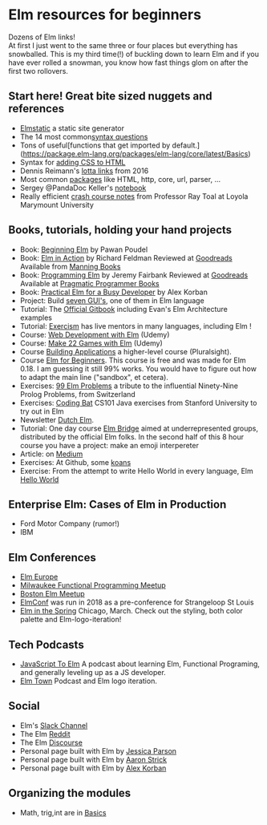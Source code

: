 # Elm resources for beginners
Dozens of Elm links!  <br>
At first I just went to the same three or four places but everything has snowballed.   This is my third time(!) of buckling down to learn Elm and if you have ever rolled a snowman, you know how fast things glom on after the first two rollovers.

## Start here! Great bite sized nuggets and references
* [Elmstatic](https://korban.net/elm/elmstatic/) a static site generator
* The 14 most common[syntax questions](https://elm-lang.org/docs/syntax#comments)
* Tons of useful[functions that get imported by default.] (https://package.elm-lang.org/packages/elm-lang/core/latest/Basics)
* Syntax for [adding CSS to HTML](http://www.smoothterminal.com/articles/creating-html-elements-and-using-libraries-in-elm)
* Dennis Reimann's [lotta links](https://dennisreimann.de/articles/elm-tools-resources.html) from 2016
* Most common [packages](https://package.elm-lang.org/) like HTML, http, core, url, parser, ...
* Sergey @PandaDoc Keller's [notebook](https://github.com/izdi/elm-cheat-sheet)
* Really efficient [crash course notes](http://cs.lmu.edu/~ray/notes/introelm/) from Professor Ray Toal at Loyola Marymount University

## Books, tutorials, holding your hand projects
* Book: [Beginning Elm](https://elmprogramming.com/) by Pawan Poudel 
* Book: [Elm in Action](https://www.manning.com/books/elm-in-action) by Richard Feldman  Reviewed at [Goodreads](https://www.goodreads.com/book/show/31441704-elm-in-action) Available from [Manning Books](https://www.manning.com/books/elm-in-action)
* Book: [Programming Elm](https://pragprog.com/book/jfelm/programming-elm)  by Jeremy Fairbank Reviewed at [Goodreads](https://www.goodreads.com/book/show/37824829-programming-elm) Available at [Pragmatic Programmer Books](https://pragprog.com/book/jfelm/programming-elm )
* Book: [Practical Elm for a Busy Developer](https://korban.net/elm/book/) by Alex Korban
* Project:  Build [seven GUI's](https://eugenkiss.github.io/7guis/), one of them in Elm language
* Tutorial: The [Official Gitbook](https://guide.elm-lang.org/) including Evan's Elm Architecture examples
* Tutorial: [Exercism](https://exercism.io/tracks/elm) has live mentors in many languages, including Elm !
* Course: [Web Development with Elm](https://www.udemy.com/web-development-with-elm/) (Udemy)
* Course: [Make 22 Games with Elm](https://www.udemy.com/learn-elm-functional-programming-and-make-22-gamemaker-games/) (Udemy) 
* Course [Building Applications](https://www.pluralsight.com/courses/building-applications-with-elm) a higher-level course (Pluralsight).
* Course [Elm for Beginners](https://courses.knowthen.com/p/elm-for-beginners).  This course is free and was made for Elm 0.18. I am guessing it still 99% works.  You would have to figure out how to adapt the main line ("sandbox", et cetera).
* Exercises: [99 Elm Problems](https://johncrane.gitbooks.io/ninety-nine-elm-problems/content/) a tribute to the influential Ninety-Nine Prolog Problems, from Switzerland
* Exercises: [Coding Bat](https://codingbat.com/java) CS101 Java exercises from Stanford University to try out in Elm
* Newsletter [Dutch Elm](http://www.elmweekly.nl).
* Tutorial: One day course [Elm Bridge](https://elmbridge.github.io/curriculum/) aimed at underrepresented groups, distributed by the official Elm folks. In the second half of this 8 hour course you have a project: make an emoji interpereter
* Article: on [Medium](https://medium.com/@l.mugnaini/tutorial-how-to-recycle-in-elm-89b13b6c0bab)
* Exercises: At Github, some [koans](https://github.com/robertjlooby/elm-koans)
* Exercise: From the attempt to write Hello World in every language, Elm [Hello World](https://therenegadecoder.com/code/hello-world-in-elm/)

## Enterprise Elm: Cases of Elm in Production
* Ford Motor Company (rumor!)
* IBM 

## Elm Conferences
* [Elm Europe](https://twitter.com/elm_europe)
* [Milwaukee Functional Programming Meetup](https://www.meetup.com/Milwaukee-Functional-Programming-User-Group/)
* [Boston Elm Meetup](https://www.meetup.com/Boston-Elm/)
* [ElmConf](https://twitter.com/elmconf) was run in 2018 as a pre-conference for Strangeloop St Louis
* [Elm in the Spring](https://www.elminthespring.org/) Chicago, March.  Check out the styling, both color palette and Elm-logo-iteration!

## Tech Podcasts
* [JavaScript To Elm](https://jstoelm.com/) A podcast about learning Elm, Functional Programing, and generally leveling up as a JS developer.
* [Elm Town](https://elmtown.simplecast.fm/) Podcast and Elm logo iteration.

## Social
* Elm's [Slack Channel](https://elmlang.slack.com)
* The Elm [Reddit](https://www.reddit.com/r/elm/)
* The Elm [Discourse](https://discourse.elm-lang.org/)
* Personal page built with Elm by [Jessica Parson](https://www.verythorough.com/projects/elm-practice)
* Personal page built with Elm by [Aaron Strick](http://aaronstrick.com/)
* Personal page built with Elm by [Alex Korban](https://korban.net/)

## Organizing the modules
* Math, trig,int are in [Basics](https://package.elm-lang.org/packages/elm/core/latest/Basics)
